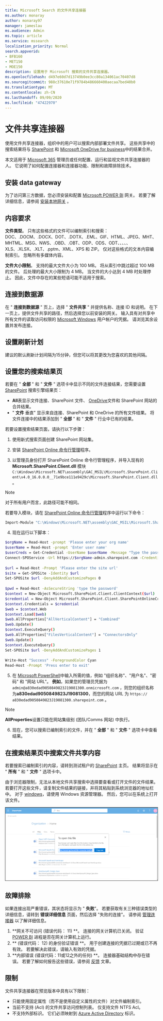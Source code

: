 ```yaml
---
title: Microsoft Search 的文件共享连接器
ms.author: monaray
author: monaray97
manager: jameslau
ms.audience: Admin
ms.topic: article
ms.service: mssearch
localization_priority: Normal
search.appverid:
- BFB160
- MET150
- MOE150
description: 设置用于 Microsoft 搜索的文件共享连接器。
ms.openlocfilehash: d497e60d7d13749b0ee3cc80a134061ac70407d8
ms.sourcegitcommit: 988c37610e71f9784b486660400aecaa7bed40b0
ms.translationtype: MT
ms.contentlocale: zh-CN
ms.lasthandoff: 09/09/2020
ms.locfileid: "47422970"
---
```

# <a name="file-share-connector"></a>文件共享连接器

使用文件共享连接器，组织中的用户可以搜索内部部署文件共享。 这些共享中的搜索结果将与 [SharePoint](http://sharepoint.com/) 和 [Microsoft OneDrive for business](https://onedrive.live.com/about/business/)中的结果合并。

本文适用于 [Microsoft 365](https://www.microsoft.com/microsoft-365) 管理员或任何配置、运行和监视文件共享连接器的人。 它说明了如何配置连接器和连接器功能、限制和故障排除技术。

## <a name="install-a-data-gateway"></a>安装 data gateway
为了访问第三方数据，您必须安装和配置 [Microsoft POWER BI](https://msit.powerbi.com/) 网关。 若要了解详细信息，请参阅 [安装本地网关](https://docs.microsoft.com/data-integration/gateway/service-gateway-install) 。  

## <a name="content-requirements"></a>内容要求
**文件类型**。 只有这些格式的文件可以编制索引和搜索： DOC、.DOCM、.DOCX、DOT、.DOTX、.EML、GIF、HTML、JPEG、MHT、MHTML、MSG、NWS、.OBD、.OBT、ODP、ODS、ODT、、、、、XLS、.XLSX、.XLT、.pptm、XML、XPS 和 ZIP。 仅对这些格式的文本内容编制索引。 忽略所有多媒体内容。
 
**文件大小限制**。 支持的最大文件大小为 100 MB。 将从索引中跳过超过 100 MB 的文件。 后处理的最大大小限制为 4 MB。 当文件的大小达到 4 MB 时处理停止。 因此，文件中存在的某些短语可能不适用于搜索。

## <a name="connect-to-a-data-source"></a>连接到数据源
在 " **连接到数据源** " 页上，选择 " **文件共享** " 并提供名称、连接 ID 和说明。 在下一页上，提供文件共享的路径，然后选择您以前安装的网关。 输入具有对共享中所有文件的读取访问权限的 [Microsoft Windows](https://microsoft.com/windows) 用户帐户的凭据。 请浏览其余设置并发布连接。

## <a name="set-the-refresh-schedule"></a>设置刷新计划
建议的默认刷新计划间隔为15分钟，但您可以将其更改为您喜欢的其他间隔。

## <a name="set-up-your-search-results-page"></a>设置您的搜索结果页
若要在 " **全部** " 和 " **文件** " 选项卡中显示不同的文件连接结果，您需要设置 [SharePoint](http://sharepoint.com/) 搜索引擎结果页：
- **All**表显示文件连接、SharePoint 文件、 [OneDrive](https://onedrive.live.com/about/business/)文件和 SharePoint 网站的合并结果。 
- " **文件** 垂直" 显示来自连接、SharePoint 和 OneDrive 的所有文件结果。
将文件连接中的结果添加到 " **全部** " 和 " **文件** " 行业中已有的结果。

若要设置搜索结果页面，请执行以下步骤：
1. 使用新式搜索页面创建 SharePoint 网站集。

2. 安装 [SharePoint Online 命令行管理](https://www.microsoft.com/download/details.aspx?id=35588)程序。

3. 以管理员身份打开 SharePoint Online 命令行管理程序，并导入现有的 **Microsoft.SharePoint.Client.dll** 模块 `C:\Windows\Microsoft.NET\assembly\GAC_MSIL\Microsoft.SharePoint.Client\v4.0_16.0.0.0__71e9bce111e9429c\Microsoft.SharePoint.Client.dll` 。

> [!NOTE]
> 对于所有用户而言，此路径可能不相同。

若要导入模块，请在 [SharePoint Online 命令行管理](https://www.microsoft.com/download/details.aspx?id=35588)程序中运行以下命令：
```bash
Import-Module "C:\Windows\Microsoft.NET\assembly\GAC_MSIL\Microsoft.SharePoint.Client\v4.0_16.0.0.0__71e9bce111e9429c\Microsoft.SharePoint.Client.dll" 
```

4. 现在运行以下脚本：
```bash
$orgName = Read-Host -prompt 'Please enter your org name'
$userName = Read-Host -prompt 'Enter user name'
$userCreds = Get-Credential -UserName $userName -Message "Type the password"
Connect-SPOService -Url https://$orgName-admin.sharepoint.com -Credential $userCreds

$url = Read-Host -Prompt 'Please enter the site url'
$site = Get-SPOSite -Identity $url
Set-SPOSite $url -DenyAddAndCustomizePages 0

$pwd = Read-Host -AsSecureString 'type the password'
$context = New-Object Microsoft.SharePoint.Client.ClientContext($url)
$credential = New-Object Microsoft.SharePoint.Client.SharePointOnlineCredentials($userName, $pwd)
$context.Credentials = $credential
$web = $context.Web
$context.Load($web)
$web.AllProperties["AllVerticalContent"] = "Combined"
$web.Update()
$context.ExecuteQuery()
$web.AllProperties["FilesVerticalContent"] = "ConnectorsOnly"
$web.Update()
$context.ExecuteQuery()
Set-SPOSite $url -DenyAddAndCustomizePages 1

Write-Host "Success" -ForegroundColor Cyan
Read-Host -Prompt 'Press enter to exit'
```

5. 在 [Microsoft PowerShell](https://microsoft.com/powershell)中输入所需的值，例如 "组织名称"、"用户名"、"密码" 和 "网站 URL"。 **例如**，如果您的管理员凭据为 `admin@a830edad9050849823J19081300.onmicrosoft.com` ，则您的组织名称为**a830edad9050849823J19081300**，而您的网站 URL 为 `https:// a830edad9050849823J19081300.sharepoint.com` 。

> [!NOTE]
> **AllProperties**设置只能在网站集级别 (团队/Comms 网站) 中执行。

6. 现在，您可以搜索已编制索引的文件，并在 " **全部** " 和 " **文件** " 选项卡中查看结果。

## <a name="search-for-file-share-content-in-the-search-results-page"></a>在搜索结果页中搜索文件共享内容
若要搜索已编制索引的内容，请转到测试租户的 [SharePoint](http://sharepoint.com/) 主页。 结果将显示在 " **所有** " 和 " **文件** " 选项卡中。

由于浏览器限制，无法从本地文件共享搜索中选择要查看或打开文件的文件结果。 若要打开这些文件，请复制文件结果的链接，并将其粘贴到系统浏览器的地址栏中。 对于 [windows](https://microsoft.com/windows)，请使用 Windows 资源管理器。 然后，您可以在系统上打开该文件。

![使用 "复制链接" 对话框打开 SharePoint 搜索。](media/fileshare-search.png)

## <a name="troubleshooting"></a>故障排除
如果连接出现严重错误，其状态将显示为 " **失败**"。 若要获取有关三种错误类型的详细信息，请转到 **错误详细信息** 页面，然后选择 "失败的连接"。 请参阅 [管理连接器](manage-connector.md) 以了解详细信息。
1. **网关不可访问 (错误代码： 11) **。 连接的网关计算机已关闭。 验证 [POWER BI](https://msit.powerbi.com/) 进程是否在网关计算机上运行。
2. ** (错误代码： 12) 的身份验证错误 **。 用于创建连接的凭据已过期或已不再有效。 若要解决此错误，请输入有效的凭据。
3. **内部错误 (错误代码：11或12之外的任何) **。 连接器基础结构中存在错误。 若要了解如何报告这些错误，请参阅 [反馈](connectors-feedback.md) 文章。

## <a name="limitations"></a>限制
文件共享连接器在预览版本中具有以下限制：
* 只能使用固定属性（而不是使用自定义属性的文件）对文件编制索引。
* 当前不支持 (Acl) 的文件共享访问控制列表。 仅支持文件 NTFS Acl。
* 不支持外部标识。 它们必须映射到 [Azure Active Directory](https://docs.microsoft.com/azure/active-directory/) 标识。
